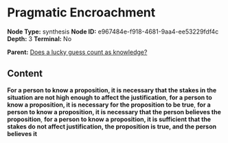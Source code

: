 # Pragmatic Encroachment

**Node Type:** synthesis
**Node ID:** e967484e-f918-4681-9aa4-ee53229fdf4c
**Depth:** 3
**Terminal:** No

**Parent:** [Does a lucky guess count as knowledge?](does-a-lucky-guess-count-as-knowledge.md)

## Content

**For a person to know a proposition, it is necessary that the stakes in the situation are not high enough to affect the justification**, **for a person to know a proposition, it is necessary for the proposition to be true**, **for a person to know a proposition, it is necessary that the person believes the proposition**, **for a person to know a proposition, it is sufficient that the stakes do not affect justification, the proposition is true, and the person believes it**
